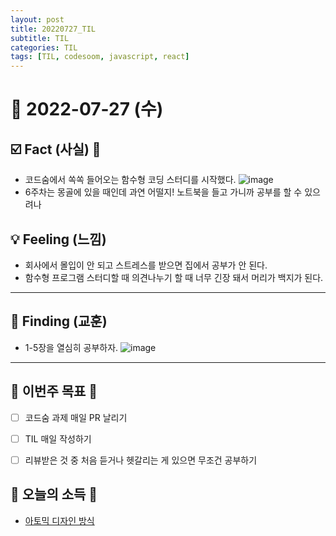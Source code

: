 ```yaml
---
layout: post
title: 20220727_TIL
subtitle: TIL
categories: TIL
tags: [TIL, codesoom, javascript, react]
---
```




# 📆 2022-07-27 (수)



## ☑️ Fact (사실) 📑


- 코드숨에서 쏙쏙 들어오는 함수형 코딩 스터디를 시작했다.
![image](https://user-images.githubusercontent.com/73337811/181265635-c8f08979-d4f9-487f-bbba-3510ac30d16f.png)
- 6주차는 몽골에 있을 때인데 과연 어떨지! 노트북을 들고 가니까 공부를 할 수 있으려나


## 💡 Feeling (느낌)

- 회사에서 몰입이 안 되고 스트레스를 받으면 집에서 공부가 안 된다.
- 함수형 프로그램 스터디할 때 의견나누기 할 때 너무 긴장 돼서 머리가 백지가 된다.

***



## 🎯 Finding (교훈)

- 1-5장을 열심히 공부하자.
![image](https://user-images.githubusercontent.com/73337811/181269010-55ece070-5518-4a01-80cf-d02d46f961e3.png)


***




## 🏁 이번주 목표 🏁
- [ ] 코드숨 과제 매일 PR 날리기
- [ ] TIL 매일 작성하기
- [ ] 리뷰받은 것 중 처음 듣거나 헷갈리는 게 있으면 무조건 공부하기



## 🌅 오늘의 소득 🌅


- [아토믹 디자인 방식](https://brunch.co.kr/@ultra0034/63)
